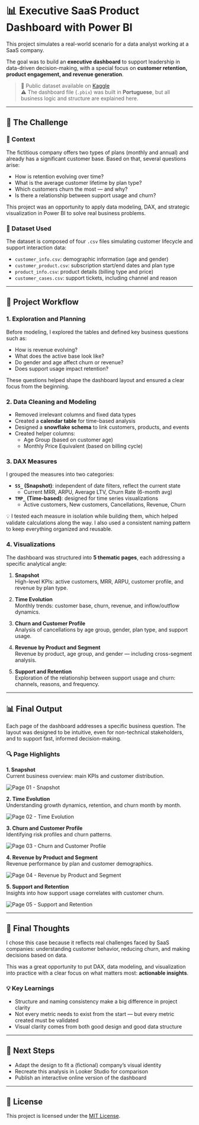 # 📊 Executive SaaS Product Dashboard with Power BI

This project simulates a real-world scenario for a data analyst working at a SaaS company.

The goal was to build an **executive dashboard** to support leadership in data-driven decision-making, with a special focus on **customer retention, product engagement, and revenue generation**.

> 🔗 Public dataset available on [Kaggle](https://www.kaggle.com/datasets/gsagar12/dspp1)  
> ⚠️ The dashboard file (`.pbix`) was built in **Portuguese**, but all business logic and structure are explained here.

---

## 📌 The Challenge

### 🧭 Context

The fictitious company offers two types of plans (monthly and annual) and already has a significant customer base. Based on that, several questions arise:

- How is retention evolving over time?
- What is the average customer lifetime by plan type?
- Which customers churn the most — and why?
- Is there a relationship between support usage and churn?

This project was an opportunity to apply data modeling, DAX, and strategic visualization in Power BI to solve real business problems.

### 📂 Dataset Used

The dataset is composed of four `.csv` files simulating customer lifecycle and support interaction data:

- `customer_info.csv`: demographic information (age and gender)
- `customer_product.csv`: subscription start/end dates and plan type
- `product_info.csv`: product details (billing type and price)
- `customer_cases.csv`: support tickets, including channel and reason

---

## 👣 Project Workflow

### 1. Exploration and Planning

Before modeling, I explored the tables and defined key business questions such as:

- How is revenue evolving?
- What does the active base look like?
- Do gender and age affect churn or revenue?
- Does support usage impact retention?

These questions helped shape the dashboard layout and ensured a clear focus from the beginning.

### 2. Data Cleaning and Modeling

- Removed irrelevant columns and fixed data types
- Created a **calendar table** for time-based analysis
- Designed a **snowflake schema** to link customers, products, and events
- Created helper columns:
  - Age Group (based on customer age)
  - Monthly Price Equivalent (based on billing cycle)

### 3. DAX Measures

I grouped the measures into two categories:

- **`SS_` (Snapshot)**: independent of date filters, reflect the current state
  - Current MRR, ARPU, Average LTV, Churn Rate (6-month avg)
- **`TMP_` (Time-based)**: designed for time series visualizations
  - Active customers, New customers, Cancellations, Revenue, Churn

💡 I tested each measure in isolation while building them, which helped validate calculations along the way. I also used a consistent naming pattern to keep everything organized and reusable.

### 4. Visualizations

The dashboard was structured into **5 thematic pages**, each addressing a specific analytical angle:

1. **Snapshot**  
   High-level KPIs: active customers, MRR, ARPU, customer profile, and revenue by plan type.

2. **Time Evolution**  
   Monthly trends: customer base, churn, revenue, and inflow/outflow dynamics.

3. **Churn and Customer Profile**  
   Analysis of cancellations by age group, gender, plan type, and support usage.

4. **Revenue by Product and Segment**  
   Revenue by product, age group, and gender — including cross-segment analysis.

5. **Support and Retention**  
   Exploration of the relationship between support usage and churn: channels, reasons, and frequency.

---

## 📊 Final Output

Each page of the dashboard addresses a specific business question. The layout was designed to be intuitive, even for non-technical stakeholders, and to support fast, informed decision-making.

### 🔍 Page Highlights

**1. Snapshot**  
Current business overview: main KPIs and customer distribution.

  ![Page 01 - Snapshot](./images/saas-dashboard-powerbi-page-01.png)

**2. Time Evolution**  
Understanding growth dynamics, retention, and churn month by month.

  ![Page 02 - Time Evolution](./images/saas-dashboard-powerbi-page-02.png)

**3. Churn and Customer Profile**  
Identifying risk profiles and churn patterns.

  ![Page 03 - Churn and Customer Profile](./images/saas-dashboard-powerbi-page-03.png)

**4. Revenue by Product and Segment**  
Revenue performance by plan and customer demographics.

   ![Page 04 - Revenue by Product and Segment](./images/saas-dashboard-powerbi-page-04.png)  

**5. Support and Retention**  
Insights into how support usage correlates with customer churn.

  ![Page 05 - Support and Retention](./images/saas-dashboard-powerbi-page-05.png)

---

## 💬 Final Thoughts

I chose this case because it reflects real challenges faced by SaaS companies: understanding customer behavior, reducing churn, and making decisions based on data.

This was a great opportunity to put DAX, data modeling, and visualization into practice with a clear focus on what matters most: **actionable insights**.

### 💡 Key Learnings

- Structure and naming consistency make a big difference in project clarity
- Not every metric needs to exist from the start — but every metric created must be validated
- Visual clarity comes from both good design and good data structure

---

## 🔄 Next Steps

- Adapt the design to fit a (fictional) company’s visual identity
- Recreate this analysis in Looker Studio for comparison
- Publish an interactive online version of the dashboard

---

## 📝 License

This project is licensed under the [MIT License](./LICENSE).
